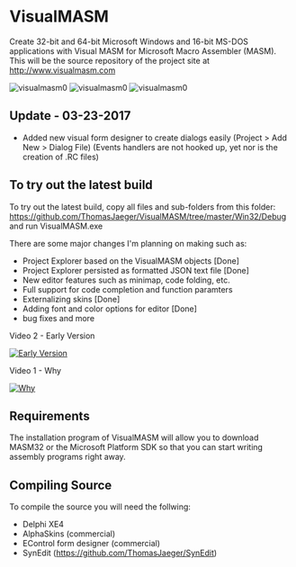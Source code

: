 VisualMASM
==========
Create 32-bit and 64-bit Microsoft Windows and 16-bit MS-DOS applications with Visual MASM for Microsoft Macro Assembler (MASM). This will be the source repository of the project site at http://www.visualmasm.com

![visualmasm0](https://cloud.githubusercontent.com/assets/1396719/24023474/f579e5bc-0a82-11e7-8466-4b0b550e2a0d.png)
![visualmasm0](https://cloud.githubusercontent.com/assets/1396719/24023490/07cabdc2-0a83-11e7-8c87-c83795279f0e.png)
![visualmasm0](https://cloud.githubusercontent.com/assets/1396719/24279842/bbcbfe5e-1022-11e7-86b5-06e2086d0658.png)

Update - 03-23-2017
-------------------
- Added new visual form designer to create dialogs easily (Project > Add New > Dialog File)
  (Events handlers are not hooked up, yet nor is the creation of .RC files)

To try out the latest build
---------------------------
To try out the latest build, copy all files and sub-folders from this folder:
https://github.com/ThomasJaeger/VisualMASM/tree/master/Win32/Debug
and run VisualMASM.exe

There are some major changes I'm planning on making such as:

- Project Explorer based on the VisualMASM objects [Done]
- Project Explorer persisted as formatted JSON text file [Done]
- New editor features such as minimap, code folding, etc.
- Full support for code completion and function paramters
- Externalizing skins [Done]
- Adding font and color options for editor [Done]
- bug fixes and more

Video 2 - Early Version

[![Early Version](https://img.youtube.com/vi/YgQFvElx9dA/0.jpg)](https://www.youtube.com/watch?v=YgQFvElx9dA)

Video 1 - Why

[![Why](https://img.youtube.com/vi/GnaeTDGWEzA/0.jpg)](https://www.youtube.com/watch?v=GnaeTDGWEzA)

Requirements
------------
The installation program of VisualMASM will allow you to download MASM32 or the Microsoft Platform SDK so that you can start writing assembly programs right away.

Compiling Source
----------------
To compile the source you will need the follwing:
- Delphi XE4
- AlphaSkins (commercial)
- EControl form designer (commercial)
- SynEdit (https://github.com/ThomasJaeger/SynEdit)
